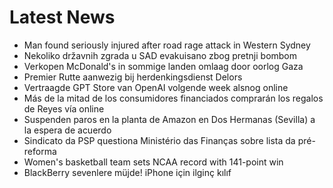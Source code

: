 # Latest News
-  Man found seriously injured after road rage attack in Western Sydney
-  Nekoliko državnih zgrada u SAD evakuisano zbog pretnji bombom
-  Verkopen McDonald's in sommige landen omlaag door oorlog Gaza
-  Premier Rutte aanwezig bij herdenkingsdienst Delors
-  Vertraagde GPT Store van OpenAI volgende week alsnog online
-  Más de la mitad de los consumidores financiados comprarán los regalos de Reyes vía online
-  Suspenden paros en la planta de Amazon en Dos Hermanas (Sevilla) a la espera de acuerdo
-  Sindicato da PSP questiona Ministério das Finanças sobre lista da pré-reforma
-  Women's basketball team sets NCAA record with 141-point win
-  BlackBerry sevenlere müjde! iPhone için ilginç kılıf
